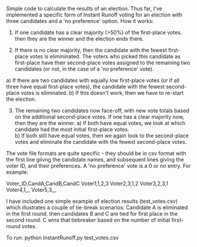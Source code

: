 Simple code to calculate the results of an election. 
Thus far, I've implemented a specific form of Instant Runoff voting for an election with three candidates and a 'no preference' option. 
How it works:

1) If one candidate has a clear majority (>50%) of the first-place votes. then they are the winner and the election ends there. 

2) If there is no clear majority, then the candidate with the fewest first-place votes is elimininated. The voters who picked this candidate as first-place have their second-place votes assigned to the remaining two candidates (or not, in the case of a 'no preference' vote). 

  a) If there are two candidates with equally low first-place votes (or if all three have equal first-place votes), the candidate with the fewest second-place votes is eliminated. 
  b) If this doesn't work, then we have to re-start the election. 

3) The remaining two candidates now face-off, with new vote totals based on the additional second-place votes. If one has a clear majority now, then they are the winner. 
	a) If both have equal votes, we look at which candidate had the most initial first-place votes.  
	b) If both still have equal votes, then we again look to the second-place votes and eliminate the candidate with the fewest second-place votes. 


The vote file formats are quite specific - they should be in csv format with the first line giivng the candidate names, and subsequent lines giving the voter ID, and their preferences. A 'no preference' vote is a 0 or no entry. 
For example:

Voter_ID,CandA,CandB,CandC
Voter1,1,2,3
Voter2,3,1,2
Voter3,2,3,1
Voter4,1,,, 
Voter5,3,,,

I have included one simple example of election results (test_votes.csv) which illustrates a couple of tie-break scenarios: Candidate A is eliminated in the first round, then candidates B and C are tied for first place in the second round. C wins that tiebreaker based on the number of initial first-round votes. 

To run:
	python InstantRunoff.py test_votes.csv